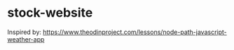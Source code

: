 # stock-website
Inspired by: https://www.theodinproject.com/lessons/node-path-javascript-weather-app
